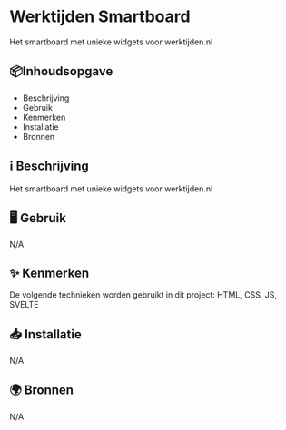 # Werktijden Smartboard
Het smartboard met unieke widgets voor werktijden.nl

## 📦Inhoudsopgave
* Beschrijving
* Gebruik
* Kenmerken
* Installatie
* Bronnen

## ℹ️ Beschrijving
Het smartboard met unieke widgets voor werktijden.nl

## 🖥️ Gebruik
N/A

## ✨ Kenmerken
De volgende technieken worden gebruikt in dit project:  HTML, CSS, JS, SVELTE

## 📥 Installatie
N/A

## 🌍 Bronnen
N/A

